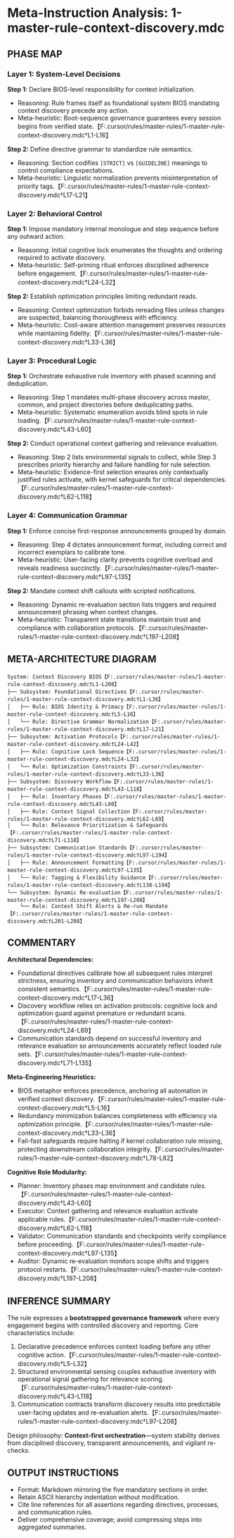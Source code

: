 # Meta-Instruction Analysis: 1-master-rule-context-discovery.mdc

## PHASE MAP
### Layer 1: System-Level Decisions
**Step 1:** Declare BIOS-level responsibility for context initialization.
- Reasoning: Rule frames itself as foundational system BIOS mandating context discovery precede any action.
- Meta-heuristic: Boot-sequence governance guarantees every session begins from verified state.【F:.cursor/rules/master-rules/1-master-rule-context-discovery.mdc†L1-L16】

**Step 2:** Define directive grammar to standardize rule semantics.
- Reasoning: Section codifies `[STRICT]` vs `[GUIDELINE]` meanings to control compliance expectations.
- Meta-heuristic: Linguistic normalization prevents misinterpretation of priority tags.【F:.cursor/rules/master-rules/1-master-rule-context-discovery.mdc†L17-L21】

### Layer 2: Behavioral Control
**Step 1:** Impose mandatory internal monologue and step sequence before any outward action.
- Reasoning: Initial cognitive lock enumerates the thoughts and ordering required to activate discovery.
- Meta-heuristic: Self-priming ritual enforces disciplined adherence before engagement.【F:.cursor/rules/master-rules/1-master-rule-context-discovery.mdc†L24-L32】

**Step 2:** Establish optimization principles limiting redundant reads.
- Reasoning: Context optimization forbids rereading files unless changes are suspected, balancing thoroughness with efficiency.
- Meta-heuristic: Cost-aware attention management preserves resources while maintaining fidelity.【F:.cursor/rules/master-rules/1-master-rule-context-discovery.mdc†L33-L36】

### Layer 3: Procedural Logic
**Step 1:** Orchestrate exhaustive rule inventory with phased scanning and deduplication.
- Reasoning: Step 1 mandates multi-phase discovery across master, common, and project directories before deduplicating paths.
- Meta-heuristic: Systematic enumeration avoids blind spots in rule loading.【F:.cursor/rules/master-rules/1-master-rule-context-discovery.mdc†L43-L60】

**Step 2:** Conduct operational context gathering and relevance evaluation.
- Reasoning: Step 2 lists environmental signals to collect, while Step 3 prescribes priority hierarchy and failure handling for rule selection.
- Meta-heuristic: Evidence-first selection ensures only contextually justified rules activate, with kernel safeguards for critical dependencies.【F:.cursor/rules/master-rules/1-master-rule-context-discovery.mdc†L62-L118】

### Layer 4: Communication Grammar
**Step 1:** Enforce concise first-response announcements grouped by domain.
- Reasoning: Step 4 dictates announcement format, including correct and incorrect exemplars to calibrate tone.
- Meta-heuristic: User-facing clarity prevents cognitive overload and reveals readiness succinctly.【F:.cursor/rules/master-rules/1-master-rule-context-discovery.mdc†L97-L135】

**Step 2:** Mandate context shift callouts with scripted notifications.
- Reasoning: Dynamic re-evaluation section lists triggers and required announcement phrasing when context changes.
- Meta-heuristic: Transparent state transitions maintain trust and compliance with collaboration protocols.【F:.cursor/rules/master-rules/1-master-rule-context-discovery.mdc†L197-L208】

## META-ARCHITECTURE DIAGRAM
```
System: Context Discovery BIOS【F:.cursor/rules/master-rules/1-master-rule-context-discovery.mdc†L1-L208】
├── Subsystem: Foundational Directives【F:.cursor/rules/master-rules/1-master-rule-context-discovery.mdc†L1-L36】
│   ├── Rule: BIOS Identity & Primacy【F:.cursor/rules/master-rules/1-master-rule-context-discovery.mdc†L5-L16】
│   └── Rule: Directive Grammar Normalization【F:.cursor/rules/master-rules/1-master-rule-context-discovery.mdc†L17-L21】
├── Subsystem: Activation Protocols【F:.cursor/rules/master-rules/1-master-rule-context-discovery.mdc†L24-L42】
│   ├── Rule: Cognitive Lock Sequence【F:.cursor/rules/master-rules/1-master-rule-context-discovery.mdc†L24-L32】
│   └── Rule: Optimization Constraints【F:.cursor/rules/master-rules/1-master-rule-context-discovery.mdc†L33-L36】
├── Subsystem: Discovery Workflow【F:.cursor/rules/master-rules/1-master-rule-context-discovery.mdc†L43-L118】
│   ├── Rule: Inventory Phases【F:.cursor/rules/master-rules/1-master-rule-context-discovery.mdc†L43-L60】
│   ├── Rule: Context Signal Collection【F:.cursor/rules/master-rules/1-master-rule-context-discovery.mdc†L62-L69】
│   └── Rule: Relevance Prioritization & Safeguards【F:.cursor/rules/master-rules/1-master-rule-context-discovery.mdc†L71-L118】
├── Subsystem: Communication Standards【F:.cursor/rules/master-rules/1-master-rule-context-discovery.mdc†L97-L194】
│   ├── Rule: Announcement Formatting【F:.cursor/rules/master-rules/1-master-rule-context-discovery.mdc†L97-L135】
│   └── Rule: Tagging & Flexibility Guidance【F:.cursor/rules/master-rules/1-master-rule-context-discovery.mdc†L138-L194】
└── Subsystem: Dynamic Re-evaluation【F:.cursor/rules/master-rules/1-master-rule-context-discovery.mdc†L197-L208】
    └── Rule: Context Shift Alerts & Re-run Mandate【F:.cursor/rules/master-rules/1-master-rule-context-discovery.mdc†L201-L208】
```

## COMMENTARY
**Architectural Dependencies:**
- Foundational directives calibrate how all subsequent rules interpret strictness, ensuring inventory and communication behaviors inherit consistent semantics.【F:.cursor/rules/master-rules/1-master-rule-context-discovery.mdc†L17-L36】
- Discovery workflow relies on activation protocols: cognitive lock and optimization guard against premature or redundant scans.【F:.cursor/rules/master-rules/1-master-rule-context-discovery.mdc†L24-L69】
- Communication standards depend on successful inventory and relevance evaluation so announcements accurately reflect loaded rule sets.【F:.cursor/rules/master-rules/1-master-rule-context-discovery.mdc†L71-L135】

**Meta-Engineering Heuristics:**
- BIOS metaphor enforces precedence, anchoring all automation in verified context discovery.【F:.cursor/rules/master-rules/1-master-rule-context-discovery.mdc†L5-L16】
- Redundancy minimization balances completeness with efficiency via optimization principle.【F:.cursor/rules/master-rules/1-master-rule-context-discovery.mdc†L33-L36】
- Fail-fast safeguards require halting if kernel collaboration rule missing, protecting downstream collaboration integrity.【F:.cursor/rules/master-rules/1-master-rule-context-discovery.mdc†L78-L82】

**Cognitive Role Modularity:**
- Planner: Inventory phases map environment and candidate rules.【F:.cursor/rules/master-rules/1-master-rule-context-discovery.mdc†L43-L60】
- Executor: Context gathering and relevance evaluation activate applicable rules.【F:.cursor/rules/master-rules/1-master-rule-context-discovery.mdc†L62-L118】
- Validator: Communication standards and checkpoints verify compliance before proceeding.【F:.cursor/rules/master-rules/1-master-rule-context-discovery.mdc†L97-L135】
- Auditor: Dynamic re-evaluation monitors scope shifts and triggers protocol restarts.【F:.cursor/rules/master-rules/1-master-rule-context-discovery.mdc†L197-L208】

## INFERENCE SUMMARY
The rule expresses a **bootstrapped governance framework** where every engagement begins with controlled discovery and reporting. Core characteristics include:
1. Declarative precedence enforces context loading before any other cognitive action.【F:.cursor/rules/master-rules/1-master-rule-context-discovery.mdc†L5-L32】
2. Structured environmental sensing couples exhaustive inventory with operational signal gathering for relevance scoring.【F:.cursor/rules/master-rules/1-master-rule-context-discovery.mdc†L43-L118】
3. Communication contracts transform discovery results into predictable user-facing updates and re-evaluation alerts.【F:.cursor/rules/master-rules/1-master-rule-context-discovery.mdc†L97-L208】

Design philosophy: **Context-first orchestration**—system stability derives from disciplined discovery, transparent announcements, and vigilant re-checks.

## OUTPUT INSTRUCTIONS
- Format: Markdown mirroring the five mandatory sections in order.
- Retain ASCII hierarchy indentation without modification.
- Cite line references for all assertions regarding directives, processes, and communication rules.
- Deliver comprehensive coverage; avoid compressing steps into aggregated summaries.
